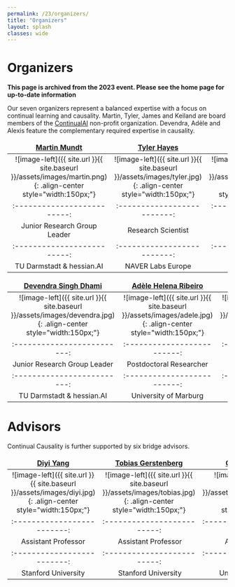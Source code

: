 ```yaml
---
permalink: /23/organizers/
title: "Organizers"
layout: splash
classes: wide
---
```

 <style type="text/css">
    .image-left {
      display: block;
      margin-left: auto;
      margin-right: auto;
      float: right;
    }
    td, th {
   		border: none!important;
   	} 
   	table th:first-of-type {
    	width: 15%;
	}
	table th:nth-of-type(2) {
    	width: 15%;
	}
	table th:nth-of-type(3) {
    	width: 15%;
	}
	table th:nth-of-type(4) {
    	width: 15%;
	}
	table th:nth-of-type(5) {
    	width: 15%;
	}
	table th:nth-of-type(6) {
    	width: 15%;
	}
 </style>


# Organizers

**This page is archived from the 2023 event. Please see the home page for up-to-date information**

Our seven organizers represent a balanced expertise with a focus on continual learning and causality. Martin, Tyler, James and Keiland are board members of the [ContinualAI](https://www.continualai.org) non-profit organization. Devendra, Adèle and Alexis feature the complementary required expertise in causality. 

<a href="http://owll-lab.com">Martin Mundt</a> |  <a href="https://tyler-hayes.github.io">Tyler Hayes</a> | <a href="https://jamessealesmith.github.io">James Smith</a> | <a href="https://www.kwcooper.xyz">Keiland Cooper</a>
:-------------------------:|:-------------------------:|:-------------------------:|:-------------------------: 
![image-left]({{ site.url }}{{ site.baseurl }}/assets/images/martin.png){: .align-center style="width:150px;"}  |  ![image-left]({{ site.url }}{{ site.baseurl }}/assets/images/tyler.jpg){: .align-center style="width:150px;"} | ![image-left]({{ site.url }}{{ site.baseurl }}/assets/images/james.jpg){: .align-center style="width:150px;"} | ![image-left]({{ site.url }}{{ site.baseurl }}/assets/images/keiland.jpg){: .align-center style="width:150px;"}
:-------------------------:|:-------------------------:|:-------------------------:|:-------------------------: 
Junior Research Group Leader  | Research Scientist | PhD Student | PhD Candidate
:-------------------------:|:-------------------------:|:-------------------------: 
TU Darmstadt & hessian.AI | NAVER Labs Europe | Georgia Tech | University of California


<a href="https://sites.google.com/view/devendradhami">Devendra Singh Dhami</a> |  <a href="https://adele.github.io">Adèle Helena Ribeiro</a> | <a href="https://alexisbellot.github.io/Website/">Alexis Bellot</a>
:-------------------------:|:-------------------------:|:-------------------------:
![image-left]({{ site.url }}{{ site.baseurl }}/assets/images/devendra.jpg){: .align-center style="width:150px;"}  |  ![image-left]({{ site.url }}{{ site.baseurl }}/assets/images/adele.jpg){: .align-center style="width:150px;"} | ![image-left]({{ site.url }}{{ site.baseurl }}/assets/images/alexis.jpg){: .align-center style="width:150px;"} 
:-------------------------:|:-------------------------:|:-------------------------:
Junior Research Group Leader  | Postdoctoral Researcher | Research Scientist
:-------------------------:|:-------------------------:|:-------------------------: 
TU Darmstadt & hessian.AI | University of Marburg | DeepMind

# Advisors

Continual Causality is further supported by six bridge advisors. 

<a href="https://cs.stanford.edu/~diyiy/">Diyi Yang</a> | <a href="https://cicl.stanford.edu/member/tobias_gerstenberg/">Tobias Gerstenberg</a> | <a href="https://chriskanan.com">Christopher Kanan</a> | <a href="https://ml-research.github.io/people/kkersting/">Kristian Kersting</a> | <a href="https://webdocs.cs.ualberta.ca/~whitem/">Martha White</a> | <a href="https://sites.google.com/view/razp">Razvan Pascanu</a>
:-------------------------:|:-------------------------:|:-------------------------:|:-------------------------:|:-------------------------:|:-------------------------: 
![image-left]({{ site.url }}{{ site.baseurl }}/assets/images/diyi.jpg){: .align-center style="width:150px;"} | ![image-left]({{ site.url }}{{ site.baseurl }}/assets/images/tobias.jpg){: .align-center style="width:150px;"} | ![image-left]({{ site.url }}{{ site.baseurl }}/assets/images/christopher.jpg){: .align-center style="width:150px;"} | ![image-left]({{ site.url }}{{ site.baseurl }}/assets/images/kristian.jpg){: .align-center style="width:150px;"} | ![image-left]({{ site.url }}{{ site.baseurl }}/assets/images/martha.jpg){: .align-center style="width:150px;"} | ![image-left]({{ site.url }}{{ site.baseurl }}/assets/images/razvan.jpg){: .align-center style="width:150px;"}
:-------------------------:|:-------------------------:|:-------------------------:|:-------------------------:|:-------------------------:|:-------------------------: 
Assistant Professor | Assistant Professor | Associate Professor | Full Professor | Associate Professor | Research Scientist
:-------------------------:|:-------------------------:|:-------------------------:|:-------------------------:|:-------------------------:|:-------------------------: 
Stanford University | Stanford University | University of Rochester | TU Darmstadt, hessian.AI | University of Alberta, Amii | DeepMind  








